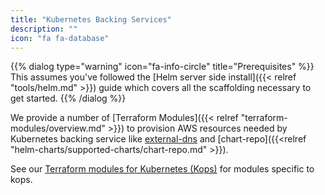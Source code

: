 ```yaml
---
title: "Kubernetes Backing Services"
description: ""
icon: "fa fa-database"
---
```


{{% dialog type="warning" icon="fa-info-circle" title="Prerequisites" %}}
This assumes you've followed the [Helm server side install]({{< relref "tools/helm.md" >}}) guide which covers all the scaffolding necessary to get started.
{{% /dialog %}}



We provide a number of [Terraform Modules]({{< relref "terraform-modules/overview.md" >}}) to provision AWS resources needed by Kubernetes backing service like [external-dns](/kubernetes-backing-services/external-dns/) and [chart-repo]({{<relref "helm-charts/supported-charts/chart-repo.md" >}}).

See our [Terraform modules for Kubernetes (Kops)](/terraform-modules/kops-kubernetes) for modules specific to kops.
